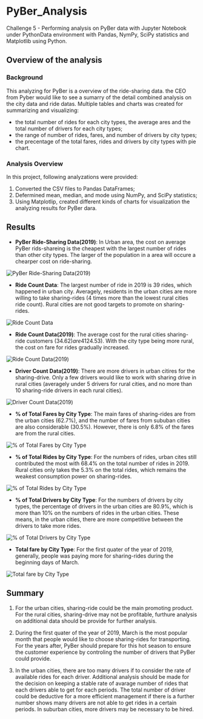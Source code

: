 # PyBer_Analysis

Challenge 5 - Performing analysis on PyBer data with Jupyter Notebook under PythonData environment with Pandas, NymPy, SciPy statistics and Matplotlib using Python.


## Overview of the analysis

### Background

This analyzing for PyBer is a overview of the ride-sharing data.  the CEO from Pyber would like to see a sumarry of the detail combined analysis on the city data and ride datas.  Multiple tables and charts was created for summarizing and visualizing:
- the total number of rides for each city types, the average ares and the total number of drivers for each city types; 
- the range of number of rides, fares, and number of drivers by city types;
- the precentage of the total fares, rides and drivers by city types with pie chart.


### Analysis Overview

In this project, following analyzations were provided: 
1. Converted the CSV files to Pandas DataFrames;
2. Defermined mean, median, and mode using NumPy, and SciPy statistics;
3. Using Matplotlip, created different kinds of charts for visualization the analyzing results for PyBer dara.


## Results


 - **PyBer Ride-Sharing Data(2019)**: In Urban area, the cost on average PyBer rids-shareing is the cheapest with the largest number of rides than other city types.  The larger of the population in a area will occure a chearper cost on ride-sharing.

![PyBer Ride-Sharing Data(2019)](Analysis/Fig1.png)


- **Ride Count Data**: The largest number of ride in 2019 is 39 rides, which happened in urban city.  Averagely, residents in the urban cities are more willing to take sharing-rides (4 times more than the lowest rural cities ride count).  Rural cities are not good targets to promote on sharing-rides.

![Ride Count Data](Analysis/Fig2.png)


- **Ride Count Data(2019)**:  The average cost for the rural cities sharing-ride customers ($34.62)  are 41% more than the average cost in urban cities ($24.53).  With the city type being more rural, the cost on fare for rides gradually increased.

![Ride Count Data(2019)](Analysis/Fig3.png)


- **Driver Count Data(2019)**: There are more drivers in urban citires for the sharing-drive.  Only a few drivers would like to work with sharing drive in rural cities (averagely under 5 drivers for rural cities, and no more than 10 sharing-ride drivers in each rural cities).  

![Driver Count Data(2019)](Analysis/Fig4.png)


- **% of Total Fares by City Type**: The main fares of sharing-rides are from the urban cities (62.7%), and the number of fares from sububan cities are also considerable (30.5%).  However, there is only 6.8% of the fares are from the rural cities. 

![% of Total Fares by City Type](Analysis/Fig5.png)


- **% of Total Rides by City Type**: For the numbers of rides, urban cites still contributed the most with 68.4% on the total number of rides in 2019.  Rural cities only takes the 5.3% on the total rides, which remains the weakest consumption power on sharing-rides.

![% of Total Rides by City Type](Analysis/Fig6.png)


- **% of Total Drivers by City Type**: For the numbers of drivers by city types, the percentage of drivers in the urban cities are 80.9%, which is more than 10% on the numbers of rides in the urban cities.  These means, in the urban cities, there are more competitive between the drivers to take more rides.

![% of Total Drivers by City Type](Analysis/Fig7.png)


- **Total fare by City Type**: For the first quater of the year of 2019, generally, people was paying more for sharing-rides during the beginning days of March.  

![Total fare by City Type](Analysis/Challenge_5.png)


## Summary

1. For the urban cities, sharing-ride could be the main promoting product. For the rural cities, sharing-drive may not be profitable, furthure analysis on additional data should be provide for further analysis.

2. During the first quater of the year of 2019, March is the most popular month that people would like to choose sharing-rides for transporting.  For the years after, PyBer should prepare for this hot season to ensure the customer experience by controling the number of drivers that PyBer could provide.

3. In the urban cities, there are too many drivers if to consider the rate of available rides for each driver.  Additional analysis should be made for the decision on keeping a stable rate of avarage number of rides that each drivers able to get for each periods.  The total number of driver could be deductive for a more efficient management if there is a further number shows many drivers are not able to get rides in a certain periods. In suburban cities, more drivers may be necessary to be hired.
